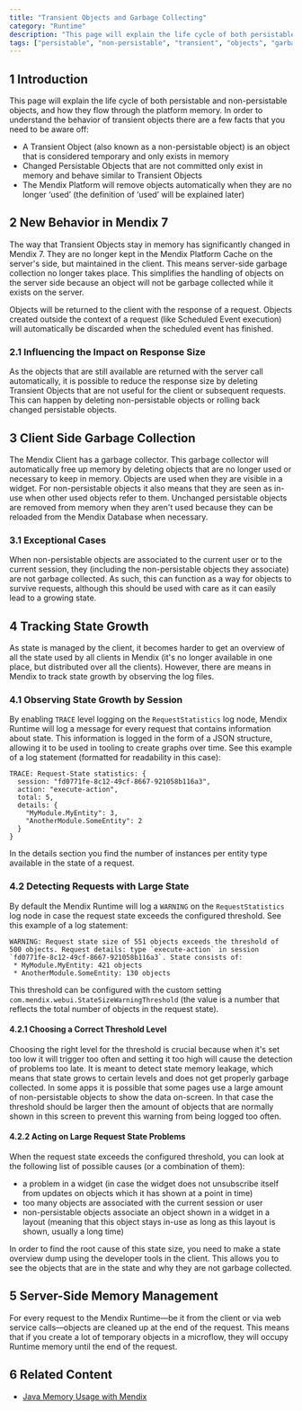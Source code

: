 ```yaml
---
title: "Transient Objects and Garbage Collecting"
category: "Runtime"
description: "This page will explain the life cycle of both persistable and non-persistable objects, and how they flow through the platform memory."
tags: ["persistable", "non-persistable", "transient", "objects", "garbage", "collecing"]
---
```


## 1 Introduction

This page will explain the life cycle of both persistable and non-persistable objects, and how they flow through the platform memory. In order to understand the behavior of transient objects there are a few facts that you need to be aware off:

*   A Transient Object (also known as a non-persistable object) is an object that is considered temporary and only exists in memory
*   Changed Persistable Objects that are not committed only exist in memory and behave similar to Transient Objects
*   The Mendix Platform will remove objects automatically when they are no longer ‘used’ (the definition of ‘used’ will be explained later)

## 2 New Behavior in Mendix 7

The way that Transient Objects stay in memory has significantly changed in Mendix 7. They are no longer kept in the Mendix Platform Cache on the server's side, but maintained in the client. This means server-side garbage collection no longer takes place. This simplifies the handling of objects on the server side because an object will not be garbage collected while it exists on the server.

Objects will be returned to the client with the response of a request. Objects created outside the context of a request (like Scheduled Event execution) will automatically be discarded when the scheduled event has finished.

### 2.1 Influencing the Impact on Response Size

As the objects that are still available are returned with the server call automatically, it is possible to reduce the response size by deleting Transient Objects that are not useful for the client or subsequent requests. This can happen by deleting non-persistable objects or rolling back changed persistable objects.

## 3 Client Side Garbage Collection

The Mendix Client has a garbage collector. This garbage collector will automatically free up memory by deleting objects that are no longer used or necessary to keep in memory. Objects are used when they are visible in a widget. For non-persistable objects it also means that they are seen as in-use when other used objects refer to them. Unchanged persistable objects are removed from memory when they aren't used because they can be reloaded from the Mendix Database when necessary.

### 3.1 Exceptional Cases

When non-persistable objects are associated to the current user or to the current session, they (including the non-persistable objects they associate) are not garbage collected. As such, this can function as a way for objects to survive requests, although this should be used with care as it can easily lead to a growing state.

## 4 Tracking State Growth

As state is managed by the client, it becomes harder to get an overview of all the state used by all clients in Mendix (it's no longer available in one place, but distributed over all the clients). However, there are means in Mendix to track state growth by observing the log files.

### 4.1 Observing State Growth by Session

By enabling `TRACE` level logging on the `RequestStatistics` log node, Mendix Runtime will log a message for every request that contains information about state. This information is logged in the form of a JSON structure, allowing it to be used in tooling to create graphs over time. See this example of a log statement (formatted for readability in this case):
```
TRACE: Request-State statistics: {
  session: "fd0771fe-8c12-49cf-8667-921058b116a3",
  action: "execute-action",
  total: 5,
  details: {
    "MyModule.MyEntity": 3,
    "AnotherModule.SomeEntity": 2
  }
}
```
In the details section you find the number of instances per entity type available in the state of a request.

### 4.2 Detecting Requests with Large State

By default the Mendix Runtime will log a `WARNING` on the `RequestStatistics` log node in case the request state exceeds the configured threshold. See this example of a log statement:

```
WARNING: Request state size of 551 objects exceeds the threshold of 500 objects. Request details: type `execute-action` in session `fd0771fe-8c12-49cf-8667-921058b116a3`. State consists of:
 * MyModule.MyEntity: 421 objects
 * AnotherModule.SomeEntity: 130 objects
```
This threshold can be configured with the custom setting `com.mendix.webui.StateSizeWarningThreshold` (the value is a number that reflects the total number of objects in the request state).

#### 4.2.1 Choosing a Correct Threshold Level

Choosing the right level for the threshold is crucial because when it's set too low it will trigger too often and setting it too high will cause the detection of problems too late. It is meant to detect state memory leakage, which means that state grows to certain levels and does not get properly garbage collected. In some apps it is possible that some pages use a large amount of non-persistable objects to show the data on-screen. In that case the threshold should be larger then the amount of objects that are normally shown in this screen to prevent this warning from being logged too often.

#### 4.2.2 Acting on Large Request State Problems

When the request state exceeds the configured threshold, you can look at the following list of possible causes (or a combination of them):
 * a problem in a widget (in case the widget does not unsubscribe itself from updates on objects which it has shown at a point in time)
 * too many objects are associated with the current session or user
 * non-persistable objects associate an object shown in a widget in a layout (meaning that this object stays in-use as long as this layout is shown, usually a long time)

In order to find the root cause of this state size, you need to make a state overview dump using the developer tools in the client. This allows you to see the objects that are in the state and why they are not garbage collected.

## 5 Server-Side Memory Management

For every request to the Mendix Runtime—be it from the client or via web service calls—objects are cleaned up at the end of the request. This means that if you create a lot of temporary objects in a microflow, they will occupy Runtime memory until the end of the request.

## 6 Related Content

*   [Java Memory Usage with Mendix](java-memory-usage-with-mendix)
